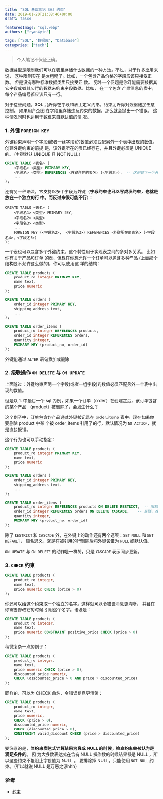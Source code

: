 ```yaml
---
title: "SQL 基础笔记（三）约束"
date: 2019-01-20T21:08:46+08:00
draft: false

featuredImage: "sql.webp"
authors: ["ryan4yin"]

tags: ["SQL", "数据库", "Database"]
categories: ["tech"]
---
```


> 个人笔记不保证正确。

数据类型是限制我们可以在表里存储什么数据的一种方法。不过，对于许多应用来说， 这种限制实在
是太粗糙了。比如，一个包含产品价格的字段应该只接受正数。 但是没有哪种标准数据类型只接受正
数。 另外一个问题是你可能需要根据其它字段或者其它行的数据来约束字段数据。比如， 在一个包含
产品信息的表中，每个产品编号都应该只有一行。

对于这些问题，SQL 允许你在字段和表上定义约束。约束允许你对数据施加任意控制。 如果用户企图
在字段里存储违反约束的数据，那么就会抛出一个错误。 这种情况同时也适用于数值来自默认值的情
况。

### 1. 外键 `FOREIGN KEY`

外键约束声明一个字段(或者一组字段)的数值必须匹配另外一个表中出现的数值。创建外键约束的前提
是，该外键所在的表已经存在，并且外键必须是 UNIQUE 的。（主键默认 UNIQUE 且 NOT NULL）

```sql
CREATE TABLE <表名> (
    <字段名> <类型> PRIMARY KEY,
    <字段名> <类型> REFERENCES <外键所在的表名> (<字段名>),  -- 这创建了一个外键
    ...
);
```

还有另一种语法，它支持以多个字段为外键（**字段约束也可以写成表约束，也就是放在一个独立的行
中。而反过来很可能不行**）：

```
CREATE TABLE <表名> (
    <字段名1> <类型> PRIMARY KEY,
    <字段名2> <类型>
    <字段名3> <类型>
    ...
    FOREIGN KEY (<字段名2>,  <字段名3>) REFERENCES <外键所在的表名> (<字段名4>, <字段名5>)
);
```

一个表也可以包含多个外键约束。这个特性用于实现表之间的多对多关系。 比如你有关于产品和订单
的表，但现在你想允许一个订单可以包含多种产品 (上面那个结构是不允许这么做的)，你可以使用这
样的结构：

```sql
CREATE TABLE products (
    product_no integer PRIMARY KEY,
    name text,
    price numeric
);

CREATE TABLE orders (
    order_id integer PRIMARY KEY,
    shipping_address text,
    ...
);

CREATE TABLE order_items (
    product_no integer REFERENCES products,
    order_id integer REFERENCES orders,
    quantity integer,
    PRIMARY KEY (product_no, order_id)
);
```

外键能通过 `ALTER` 语句添加或删除

### 2. 级联操作 `ON DELETE` 与 `ON UPDATE`

上面说过：外键约束声明一个字段(或者一组字段)的数值必须匹配另外一个表中出现的数值。

但是以 1. 中最后一个 sql 为例，如果一个订单（order）在创建之后，该订单包含的某个产品
（product）被删除了，会发生什么？

这个例子中，订单包含的产品通过外键被记录在 order_items 表中。现在如果你要删除 product 中某
个被 order_items 引用了的行，默认情况为 `NO ACTION`，就是直接报错。

这个行为也可以手动指定：

```sql
CREATE TABLE products (
    product_no integer PRIMARY KEY,
    name text,
    price numeric
);

CREATE TABLE orders (
    order_id integer PRIMARY KEY,
    shipping_address text,
    ...
);

CREATE TABLE order_items (
    product_no integer REFERENCES products ON DELETE RESTRICT,  -- 限制，也就是禁止删除被它引用的行
    order_id integer REFERENCES orders ON DELETE CASCADE,    -- 级联，在删除被它引用的行的时候，这一行本身也会被自动删除掉
    quantity integer,
    PRIMARY KEY (product_no, order_id)
);
```

除了 `RESTRICT` 和 `CASCADE` 外，在外键上的动作还有两个选项：`SET NULL` 和 `SET DEFAULT`，
顾名思义，就是在被引用的行删除后将外键设置为 `NULL` 或默认值。

`ON UPDATE` 与 `ON DELETE` 的动作是一样的，只是 `CASCADE` 表示同步更新。

### 3. `CHECK` 约束

```sql
CREATE TABLE products (
    product_no integer,
    name text,
    price numeric CHECK (price > 0)
);
```

你还可以给这个约束取一个独立的名字。这样就可以令错误消息更清晰， 并且在你需要修改它的时候
引用这个名字。语法是：

```sql
CREATE TABLE products (
    product_no integer,
    name text,
    price numeric CONSTRAINT positive_price CHECK (price > 0)
);
```

稍微复杂一点的例子：

```sql
CREATE TABLE products (
    product_no integer,
    name text,
    price numeric CHECK (price > 0),
    discounted_price numeric,
    CHECK (discounted_price > 0 AND price > discounted_price)
);
```

同样的，可以为 CHECK 命名，令错误信息更清晰：

```sql
CREATE TABLE products (
    product_no integer,
    name text,
    price numeric,
    CHECK (price > 0),
    discounted_price numeric,
    CHECK (discounted_price > 0),
    CONSTRAINT valid_discount CHECK (price > discounted_price)
);
```

要注意的是，**当约束表达式计算结果为真或 NULL 的时候，检查约束会被认为是满足条件的**。 因
为大多数表达式在含有 NULL 操作数的时候结果都是 NULL ，所以这些约束不能阻止字段值为 NULL 。
要排除掉 NULL，只能使用 `NOT NULL` 约束。（所以就说 NULL 是万恶之源hhh）

### 参考

- [约束](http://www.postgres.cn/docs/9.4/ddl-constraints.html)
